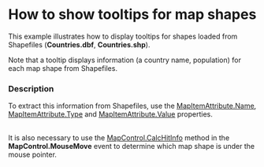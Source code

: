 # How to show tooltips for map shapes 


<p>This example illustrates how to display tooltips for shapes loaded from Shapefiles (<strong>Countries.dbf</strong>, <strong>Countries.shp</strong>).  </p><p>Note that a tooltip displays information (a country name, population) for each map shape from Shapefiles.</p><p></p>


<h3>Description</h3>

<p>To extract this information from Shapefiles, use the <a href="http://help.devexpress.com/#WPF/DevExpressXpfMapMapItemAttribute_Nametopic"><u>MapItemAttribute.Name</u></a>, <a href="http://help.devexpress.com/#WPF/DevExpressXpfMapMapItemAttribute_Typetopic"><u>MapItemAttribute.Type</u></a> and <a href="http://help.devexpress.com/#WPF/DevExpressXpfMapMapItemAttribute_Valuetopic"><u>MapItemAttribute.Value</u></a> properties. </p><p><br />
It is also necessary to use the <a href="http://help.devexpress.com/#WPF/DevExpressXpfMapMapControl_CalcHitInfotopic"><u>MapControl.CalcHitInfo</u></a> method in the <strong>MapControl.MouseMove</strong> event to determine which map shape is under the mouse pointer.</p><p></p><p></p>

<br/>


